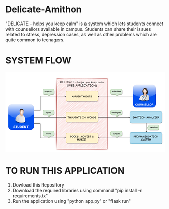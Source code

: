# Delicate-Amithon

"DELICATE - helps you keep calm" is a system which lets students connect with counsellors available in campus. Students can share their issues related to stress, depression cases, as well as other problems which are quite common to teenagers.

# SYSTEM FLOW

<img height="250em" src="./static/assets/images/delicate2.png" alt="stupiloid-coder"/>

# TO RUN THIS APPLICATION

1. Dowload this Repository
2. Download the required libraries using command "pip install -r requirements.tx"
3. Run the application using "python app.py" or "flask run"
